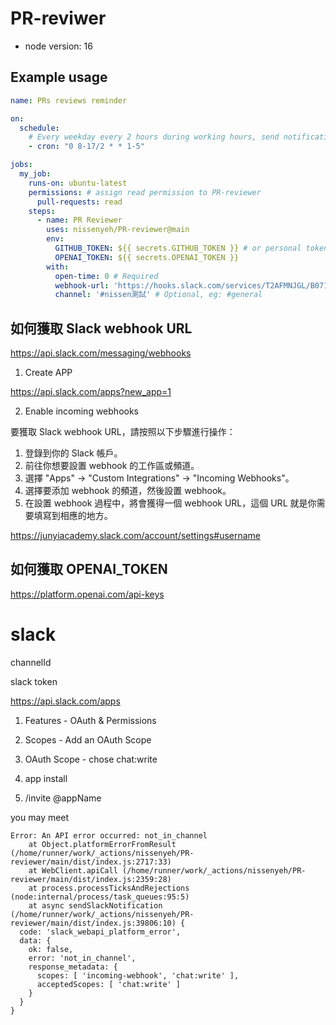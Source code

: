 # PR-reviwer

- node version: 16

## Example usage

```yaml
name: PRs reviews reminder

on:
  schedule:
    # Every weekday every 2 hours during working hours, send notification
    - cron: "0 8-17/2 * * 1-5"

jobs:
  my_job:
    runs-on: ubuntu-latest
    permissions: # assign read permission to PR-reviewer
      pull-requests: read
    steps:
      - name: PR Reviewer
        uses: nissenyeh/PR-reviewer@main
        env:
          GITHUB_TOKEN: ${{ secrets.GITHUB_TOKEN }} # or personal token
          OPENAI_TOKEN: ${{ secrets.OPENAI_TOKEN }}
        with:
          open-time: 0 # Required
          webhook-url: 'https://hooks.slack.com/services/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' # Required
          channel: '#nissen測試' # Optional, eg: #general

```

## 如何獲取 Slack webhook URL

https://api.slack.com/messaging/webhooks

1. Create APP

https://api.slack.com/apps?new_app=1

2. Enable incoming webhooks 

要獲取 Slack webhook URL，請按照以下步驟進行操作：
1. 登錄到你的 Slack 帳戶。
2. 前往你想要設置 webhook 的工作區或頻道。
3. 選擇 "Apps" -> "Custom Integrations" -> "Incoming Webhooks"。
4. 選擇要添加 webhook 的頻道，然後設置 webhook。
5. 在設置 webhook 過程中，將會獲得一個 webhook URL，這個 URL 就是你需要填寫到相應的地方。

https://junyiacademy.slack.com/account/settings#username

## 如何獲取 OPENAI_TOKEN

https://platform.openai.com/api-keys


# slack

channelId

slack token

https://api.slack.com/apps

1. Features - OAuth & Permissions

2. Scopes -  Add an OAuth Scope

3. OAuth Scope - chose chat:write

4. app install

5. /invite @appName

you may meet 

```
Error: An API error occurred: not_in_channel
    at Object.platformErrorFromResult (/home/runner/work/_actions/nissenyeh/PR-reviewer/main/dist/index.js:2717:33)
    at WebClient.apiCall (/home/runner/work/_actions/nissenyeh/PR-reviewer/main/dist/index.js:2359:28)
    at process.processTicksAndRejections (node:internal/process/task_queues:95:5)
    at async sendSlackNotification (/home/runner/work/_actions/nissenyeh/PR-reviewer/main/dist/index.js:39806:10) {
  code: 'slack_webapi_platform_error',
  data: {
    ok: false,
    error: 'not_in_channel',
    response_metadata: {
      scopes: [ 'incoming-webhook', 'chat:write' ],
      acceptedScopes: [ 'chat:write' ]
    }
  }
}
```

